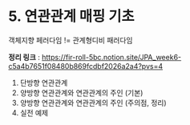 # 5. 연관관계 매핑 기초

객체지향 페러다임 != 관계형디비 패러다임

**정리 링크** : https://fir-roll-5bc.notion.site/JPA_week6-c5a4b7651f08480b869fcdbf2026a2a4?pvs=4
1. 단방향 연관관계
2. 양방향 연관관계와 연관관계의 주인 (기본)
3. 양방향 연관관계와 연관관계의 주인 (주의점, 정리)
4. 실전 예제